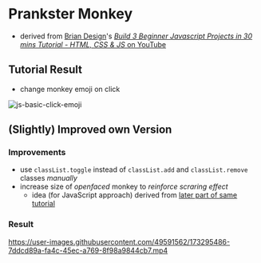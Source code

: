 # Prankster Monkey
- derived from [Brian Design](https://twitter.com/briandesignz)'s [*Build 3 Beginner Javascript Projects in 30 mins Tutorial - HTML, CSS & JS* on YouTube](https://youtu.be/mCQ1-iDSnto)

## Tutorial Result
- change monkey emoji on click

![js-basic-click-emoji](https://user-images.githubusercontent.com/49591562/173294074-5102a594-3b17-480f-a26e-bc8c082b5a25.gif)

## (Slightly) Improved own Version
### Improvements
- use `classList.toggle` instead of `classList.add` and `classList.remove` classes *manually*
- increase size of *openfaced* monkey to *reinforce scraring effect*
   - idea (for JavaScript approach) derived from [later part of same tutorial](https://youtu.be/mCQ1-iDSnto?t=1759)

### Result
https://user-images.githubusercontent.com/49591562/173295486-7ddcd89a-fa4c-45ec-a769-8f98a9844cb7.mp4
